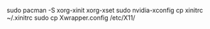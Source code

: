 sudo pacman -S xorg-xinit xorg-xset
sudo nvidia-xconfig
cp xinitrc ~/.xinitrc
sudo cp Xwrapper.config /etc/X11/

